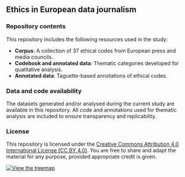 ## Ethics in European data journalism

### Repository contents

This repository includes the following resources used in the study:

- **Corpus**: A collection of 37 ethical codes from European press and media councils.
- **Codebook and annotated data**: Thematic categories developed for qualitative analysis.
- **Annotated data**: Taguette-based annotations of ethical codes.

### Data and code availability

The datasets generated and/or analysed during the current study are available in this repository. All code and annotations used for thematic analysis are included to ensure transparency and replicability.

### License

This repository is licensed under the [Creative Commons Attribution 4.0 International License (CC BY 4.0)](https://creativecommons.org/licenses/by/4.0/). You are free to share and adapt the material for any purpose, provided appropriate credit is given.

[![View the treemap](https://public.flourish.studio/visualisation/23388041/thumbnail)](https://public.flourish.studio/visualisation/23388041/)

